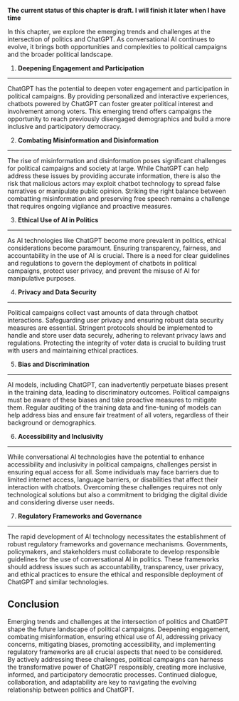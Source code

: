 **The current status of this chapter is draft. I will finish it later when I have time**

In this chapter, we explore the emerging trends and challenges at the intersection of politics and ChatGPT. As conversational AI continues to evolve, it brings both opportunities and complexities to political campaigns and the broader political landscape.

1. **Deepening Engagement and Participation**
---------------------------------------------

ChatGPT has the potential to deepen voter engagement and participation in political campaigns. By providing personalized and interactive experiences, chatbots powered by ChatGPT can foster greater political interest and involvement among voters. This emerging trend offers campaigns the opportunity to reach previously disengaged demographics and build a more inclusive and participatory democracy.

2. **Combating Misinformation and Disinformation**
--------------------------------------------------

The rise of misinformation and disinformation poses significant challenges for political campaigns and society at large. While ChatGPT can help address these issues by providing accurate information, there is also the risk that malicious actors may exploit chatbot technology to spread false narratives or manipulate public opinion. Striking the right balance between combatting misinformation and preserving free speech remains a challenge that requires ongoing vigilance and proactive measures.

3. **Ethical Use of AI in Politics**
------------------------------------

As AI technologies like ChatGPT become more prevalent in politics, ethical considerations become paramount. Ensuring transparency, fairness, and accountability in the use of AI is crucial. There is a need for clear guidelines and regulations to govern the deployment of chatbots in political campaigns, protect user privacy, and prevent the misuse of AI for manipulative purposes.

4. **Privacy and Data Security**
--------------------------------

Political campaigns collect vast amounts of data through chatbot interactions. Safeguarding user privacy and ensuring robust data security measures are essential. Stringent protocols should be implemented to handle and store user data securely, adhering to relevant privacy laws and regulations. Protecting the integrity of voter data is crucial to building trust with users and maintaining ethical practices.

5. **Bias and Discrimination**
------------------------------

AI models, including ChatGPT, can inadvertently perpetuate biases present in the training data, leading to discriminatory outcomes. Political campaigns must be aware of these biases and take proactive measures to mitigate them. Regular auditing of the training data and fine-tuning of models can help address bias and ensure fair treatment of all voters, regardless of their background or demographics.

6. **Accessibility and Inclusivity**
------------------------------------

While conversational AI technologies have the potential to enhance accessibility and inclusivity in political campaigns, challenges persist in ensuring equal access for all. Some individuals may face barriers due to limited internet access, language barriers, or disabilities that affect their interaction with chatbots. Overcoming these challenges requires not only technological solutions but also a commitment to bridging the digital divide and considering diverse user needs.

7. **Regulatory Frameworks and Governance**
-------------------------------------------

The rapid development of AI technology necessitates the establishment of robust regulatory frameworks and governance mechanisms. Governments, policymakers, and stakeholders must collaborate to develop responsible guidelines for the use of conversational AI in politics. These frameworks should address issues such as accountability, transparency, user privacy, and ethical practices to ensure the ethical and responsible deployment of ChatGPT and similar technologies.

Conclusion
----------

Emerging trends and challenges at the intersection of politics and ChatGPT shape the future landscape of political campaigns. Deepening engagement, combating misinformation, ensuring ethical use of AI, addressing privacy concerns, mitigating biases, promoting accessibility, and implementing regulatory frameworks are all crucial aspects that need to be considered. By actively addressing these challenges, political campaigns can harness the transformative power of ChatGPT responsibly, creating more inclusive, informed, and participatory democratic processes. Continued dialogue, collaboration, and adaptability are key to navigating the evolving relationship between politics and ChatGPT.
